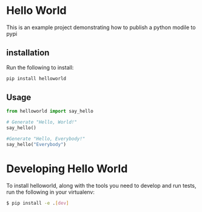 # Hello World

This is an example project demonstrating how to publish a python modile to pypi

## installation

Run the following to install:

```python
pip install helloworld
```

## Usage

```python
from helloworld import say_hello

# Generate "Hello, World!"
say_hello()

#Generate "Hello, Everybody!"
say_hello("Everybody")

```
# Developing Hello World
To install helloworld, along with the tools you need to develop and run tests, run the following in your virtualenv:
```bash
$ pip install -e .[dev]
```
